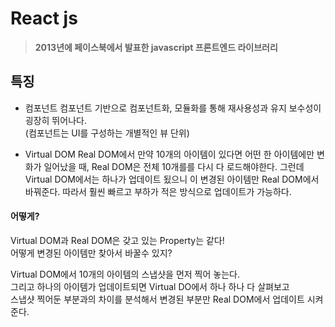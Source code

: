 # React js
> **2013년에 페이스북에서 발표한 javascript 프론트엔드 라이브러리**

## 특징 
* 컴포넌트 
컴포넌트 기반으로 컴포넌트화, 모듈화를 통해 재사용성과 유지 보수성이 굉장히 뛰어나다. <br>
(컴포넌트는 UI를 구성하는 개별적인 뷰 단위)

* Virtual DOM 
Real DOM에서 만약 10개의 아이템이 있다면 어떤 한 아이템에만 변화가 일어났을 때,
Real DOM은 전체 10개를를 다시 다 로드해야한다.
그런데 Virtual DOM에서는 하나가 업데이트 됬으니 이 변경된 아이템만 Real DOM에서 바꿔준다.
따라서 훨씬 빠르고 부하가 적은 방식으로 업데이트가 가능하다.

#### 어떻게?
Virtual DOM과 Real DOM은 갖고 있는 Property는 같다!<br>
어떻게 변경된 아이템만 찾아서 바꿀수 있지?<br>

Virtual DOM에서 10개의 아이템의 스냅샷을 먼저 찍어 놓는다. <br>
그리고 하나의 아이템가 업데이트되면 Virtual DO에서 하나 하나 다 살펴보고<br>
스냅샷 찍어둔 부분과의 차이를 분석해서 변경된 부분만 Real DOM에서 업데이트 시켜준다.
